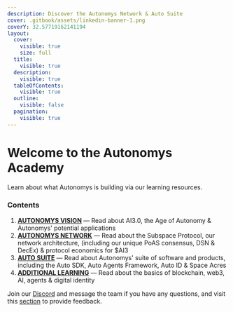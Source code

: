 ```yaml
---
description: Discover the Autonomys Network & Auto Suite
cover: .gitbook/assets/linkedin-banner-1.png
coverY: 32.57719162141194
layout:
  cover:
    visible: true
    size: full
  title:
    visible: true
  description:
    visible: true
  tableOfContents:
    visible: true
  outline:
    visible: false
  pagination:
    visible: true
---
```


# Welcome to the Autonomys Academy

Learn about what Autonomys is building via our learning resources.

### Contents

1. [**AUTONOMYS VISION**](broken-reference) — Read about AI3.0, the Age of Autonomy & Autonomys' potential applications
2. [**AUTONOMYS NETWORK**](broken-reference) — Read about the Subspace Protocol, our network architecture, (including our unique PoAS consensus, DSN & DecEx) & protocol economics for $AI3
3. [**AUTO SUITE**](broken-reference) — Read about Autonomys' suite of software and products, including the Auto SDK, Auto Agents Framework, Auto ID & Space Acres
4. [**ADDITIONAL LEARNING**](broken-reference) — Read about the basics of blockchain, web3, AI, agents & digital identity

Join our [Discord](https://discord.com/invite/subspace-network) and message the team if you have any questions, and visit this [section](broken-reference/) to provide feedback.
